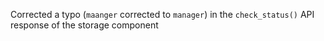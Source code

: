 Corrected a typo (`maanger` corrected to `manager`) in the `check_status()` API response of the storage component
